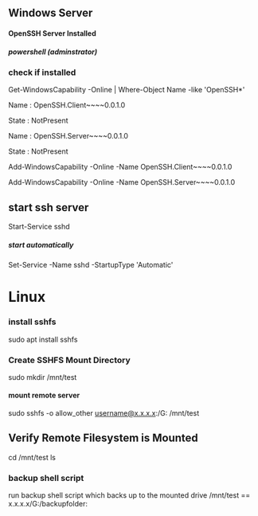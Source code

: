  ## Windows Server 
 #### OpenSSH Server Installed
 ##### powershell (adminstrator)
### check if installed 

Get-WindowsCapability -Online | Where-Object Name -like 'OpenSSH*'


Name : OpenSSH.Client~~~~0.0.1.0

State : NotPresent

Name : OpenSSH.Server~~~~0.0.1.0

State : NotPresent

Add-WindowsCapability -Online -Name OpenSSH.Client~~~~0.0.1.0

Add-WindowsCapability -Online -Name OpenSSH.Server~~~~0.0.1.0


## start ssh server 
Start-Service sshd

##### start automatically 
Set-Service -Name sshd -StartupType 'Automatic'

 
 
#  Linux 
### install sshfs 
sudo apt install sshfs 

### Create SSHFS Mount Directory
sudo mkdir /mnt/test  


#### mount remote server
sudo sshfs -o allow_other username@x.x.x.x:/G:  /mnt/test

## Verify Remote Filesystem is Mounted
cd /mnt/test
ls

### backup shell script 
run backup shell script which backs up to the mounted drive /mnt/test == x.x.x.x/G:/backupfolder:


 
